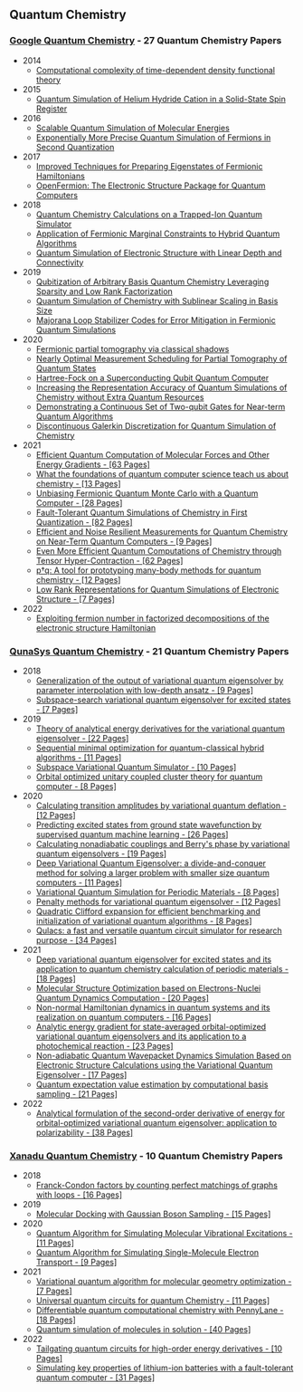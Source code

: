 ## Quantum Chemistry

### [Google Quantum Chemistry](https://quantumai.google/research/publications) - **27 Quantum Chemistry Papers**

- 2014
  - [Computational complexity of time-dependent density functional theory](https://storage.googleapis.com/pub-tools-public-publication-data/pdf/43349.pdf)
- 2015
  - [Quantum Simulation of Helium Hydride Cation in a Solid-State Spin Register](https://storage.googleapis.com/pub-tools-public-publication-data/pdf/43941.pdf)
- 2016
  - [Scalable Quantum Simulation of Molecular Energies](https://storage.googleapis.com/pub-tools-public-publication-data/pdf/44815.pdf)
  - [Exponentially More Precise Quantum Simulation of Fermions in Second Quantization](https://storage.googleapis.com/pub-tools-public-publication-data/pdf/43946.pdf)
- 2017
  - [Improved Techniques for Preparing Eigenstates of Fermionic Hamiltonians](https://storage.googleapis.com/pub-tools-public-publication-data/pdf/d4c6c492061a4e2f8dd6f02eca6a81e7b679c6b0.pdf)
  - [OpenFermion: The Electronic Structure Package for Quantum Computers](https://storage.googleapis.com/pub-tools-public-publication-data/pdf/6c6d49fa6a7ec788f4611cf41c393907da2c7c37.pdf)
- 2018
  - [Quantum Chemistry Calculations on a Trapped-Ion Quantum Simulator](https://storage.googleapis.com/pub-tools-public-publication-data/pdf/20dd944dd7fa3d12dd68eb1d500cea3378808c97.pdf)
  - [Application of Fermionic Marginal Constraints to Hybrid Quantum Algorithms](https://storage.googleapis.com/pub-tools-public-publication-data/pdf/5187083acfa9cdc017287db700557d4680d7c6e0.pdf)
  - [Quantum Simulation of Electronic Structure with Linear Depth and Connectivity](https://storage.googleapis.com/pub-tools-public-publication-data/pdf/61078c0f504512a5514023ee1bf0da6b5481c02f.pdf)
- 2019
  - [Qubitization of Arbitrary Basis Quantum Chemistry Leveraging Sparsity and Low Rank Factorization](https://storage.googleapis.com/pub-tools-public-publication-data/pdf/46623f0887cce162fa77b81358c941a9bc1bf4e9.pdf)
  - [Quantum Simulation of Chemistry with Sublinear Scaling in Basis Size](https://storage.googleapis.com/pub-tools-public-publication-data/pdf/dde34a7a3ea1d1648967ed8cba078b2fd59fd2a8.pdf)
  - [Majorana Loop Stabilizer Codes for Error Mitigation in Fermionic Quantum Simulations](https://storage.googleapis.com/pub-tools-public-publication-data/pdf/a6346a77a4a5bae20e9565f6c6bc51a1139007b0.pdf)
- 2020
  - [Fermionic partial tomography via classical shadows](https://arxiv.org/pdf/2010.16094.pdf)
  - [Nearly Optimal Measurement Scheduling for Partial Tomography of Quantum States](https://storage.googleapis.com/pub-tools-public-publication-data/pdf/d385e0d0ac202384919d942cff3124c269336ce7.pdf)
  - [Hartree-Fock on a Superconducting Qubit Quantum Computer](https://storage.googleapis.com/pub-tools-public-publication-data/pdf/d493d52e522ab609c8d6e7230000af9d6bafdf1c.pdf)
  - [Increasing the Representation Accuracy of Quantum Simulations of Chemistry without Extra Quantum Resources](https://storage.googleapis.com/pub-tools-public-publication-data/pdf/74176224e0375f6e86826c9cb5907b53ea8be0d5.pdf)
  - [Demonstrating a Continuous Set of Two-qubit Gates for Near-term Quantum Algorithms](https://storage.googleapis.com/pub-tools-public-publication-data/pdf/c2189c10343b40b0870e391c43778c9844acfe78.pdf)
  - [Discontinuous Galerkin Discretization for Quantum Simulation of Chemistry](https://storage.googleapis.com/pub-tools-public-publication-data/pdf/f3fbc9cea503b44d6d56636ded2d23ee724cb99e.pdf)
- 2021
  - [Efficient Quantum Computation of Molecular Forces and Other Energy Gradients - [63 Pages]](https://storage.googleapis.com/pub-tools-public-publication-data/pdf/e168ddb29757da16970c1ea4788a17082cb4933b.pdf)
  - [What the foundations of quantum computer science teach us about chemistry - [13 Pages]](https://storage.googleapis.com/pub-tools-public-publication-data/pdf/520b39f9a7b19d0e36577489c70c91868d3cf28e.pdf)
  - [Unbiasing Fermionic Quantum Monte Carlo with a Quantum Computer - [28 Pages]](https://storage.googleapis.com/pub-tools-public-publication-data/pdf/117b7980445cb3235c2032c83a00678a8f00303a.pdf)
  - [Fault-Tolerant Quantum Simulations of Chemistry in First Quantization - [82 Pages]](https://storage.googleapis.com/pub-tools-public-publication-data/pdf/c4cee66ac78f4c277fa0ec1f81e69ad990298317.pdf)
  - [Efficient and Noise Resilient Measurements for Quantum Chemistry on Near-Term Quantum Computers - [9 Pages]](https://storage.googleapis.com/pub-tools-public-publication-data/pdf/e15e9e07f9290408de05162b305a675872e299dd.pdf)
  - [Even More Efficient Quantum Computations of Chemistry through Tensor Hyper-Contraction - [62 Pages]](https://storage.googleapis.com/pub-tools-public-publication-data/pdf/174e54499a67abf54716d2e06c3cc6b09a1a7f97.pdf)
  - [p†q: A tool for prototyping many-body methods for quantum chemistry - [12 Pages]](https://arxiv.org/pdf/2106.06850.pdf)
  - [Low Rank Representations for Quantum Simulations of Electronic Structure - [7 Pages]](https://storage.googleapis.com/pub-tools-public-publication-data/pdf/aaef4414fc60d64ac6ecc38f1abc459cc42f8e31.pdf)
- 2022
  - [Exploiting fermion number in factorized decompositions of the electronic structure Hamiltonian](https://arxiv.org/pdf/2107.07238.pdf)

### [QunaSys Quantum Chemistry](https://qunasys.com/en/publications) - **21 Quantum Chemistry Papers**

- 2018
  - [Generalization of the output of variational quantum eigensolver by parameter interpolation with low-depth ansatz - [9 Pages]](https://arxiv.org/pdf/1810.04482.pdf)
  - [Subspace-search variational quantum eigensolver for excited states - [7 Pages]](https://arxiv.org/pdf/1810.09434.pdf)
- 2019
  - [Theory of analytical energy derivatives for the variational quantum eigensolver - [22 Pages]](https://arxiv.org/pdf/1905.04054.pdf)
  - [Sequential minimal optimization for quantum-classical hybrid algorithms - [11 Pages]](https://arxiv.org/pdf/1903.12166.pdf)
  - [Subspace Variational Quantum Simulator - [10 Pages]](https://arxiv.org/pdf/1904.08566.pdf)
  - [Orbital optimized unitary coupled cluster theory for quantum computer - [8 Pages]](https://arxiv.org/pdf/1910.11526.pdf)
- 2020
  - [Calculating transition amplitudes by variational quantum deflation - [12 Pages]](https://arxiv.org/pdf/2002.11724.pdf)
  - [Predicting excited states from ground state wavefunction by supervised quantum machine learning - [26 Pages]](https://arxiv.org/pdf/2002.12925.pdf)
  - [Calculating nonadiabatic couplings and Berry's phase by variational quantum eigensolvers - [19 Pages]](https://arxiv.org/pdf/2003.01706.pdf)
  - [Deep Variational Quantum Eigensolver: a divide-and-conquer method for solving a larger problem with smaller size quantum computers - [11 Pages]](https://arxiv.org/pdf/2007.10917.pdf)
  - [Variational Quantum Simulation for Periodic Materials - [8 Pages]](https://arxiv.org/pdf/2008.09492.pdf)
  - [Penalty methods for variational quantum eigensolver - [12 Pages]](https://arxiv.org/pdf/2010.13951.pdf)
  - [Quadratic Clifford expansion for efficient benchmarking and initialization of variational quantum algorithms - [8 Pages]](https://arxiv.org/pdf/2011.09927.pdf)
  - [Qulacs: a fast and versatile quantum circuit simulator for research purpose - [34 Pages]](https://arxiv.org/pdf/2011.13524.pdf)
- 2021
  - [Deep variational quantum eigensolver for excited states and its application to quantum chemistry calculation of periodic materials - [18 Pages]](https://arxiv.org/pdf/2104.00855.pdf)
  - [Molecular Structure Optimization based on Electrons-Nuclei Quantum Dynamics Computation - [20 Pages]](https://arxiv.org/pdf/2107.06631.pdf)
  - [Non-normal Hamiltonian dynamics in quantum systems and its realization on quantum computers - [16 Pages]](https://arxiv.org/pdf/2107.08445.pdf)
  - [Analytic energy gradient for state-averaged orbital-optimized variational quantum eigensolvers and its application to a photochemical reaction - [23 Pages]](https://arxiv.org/pdf/2107.12705.pdf)
  - [Non-adiabatic Quantum Wavepacket Dynamics Simulation Based on Electronic Structure Calculations using the Variational Quantum Eigensolver - [17 Pages]](https://arxiv.org/pdf/2111.04236.pdf)
  - [Quantum expectation value estimation by computational basis sampling - [21 Pages]](https://arxiv.org/pdf/2112.07416.pdf)
- 2022  
  - [Analytical formulation of the second-order derivative of energy for orbital-optimized variational quantum eigensolver: application to polarizability - [38 Pages]](https://arxiv.org/pdf/2211.03343.pdf)

### [Xanadu Quantum Chemistry](https://www.xanadu.ai/research/) - **10 Quantum Chemistry Papers**

- 2018
  - [Franck-Condon factors by counting perfect matchings of graphs with loops - [16 Pages]](https://arxiv.org/pdf/1811.09597.pdf)
- 2019
  - [Molecular Docking with Gaussian Boson Sampling - [15 Pages]](https://arxiv.org/pdf/1902.00462.pdf)
- 2020
  - [Quantum Algorithm for Simulating Molecular Vibrational Excitations - [11 Pages]](https://arxiv.org/pdf/2006.13339.pdf)
  - [Quantum Algorithm for Simulating Single-Molecule Electron Transport - [9 Pages]](https://arxiv.org/pdf/2012.09231.pdf)
- 2021
  - [Variational quantum algorithm for molecular geometry optimization - [7 Pages]](https://arxiv.org/pdf/2106.13840.pdf)
  - [Universal quantum circuits for quantum Chemistry - [11 Pages]](https://arxiv.org/pdf/2106.13839.pdf)
  - [Differentiable quantum computational chemistry with PennyLane - [18 Pages]](https://arxiv.org/pdf/2111.09967.pdf)
  - [Quantum simulation of molecules in solution - [40 Pages]](https://arxiv.org/pdf/2111.13458.pdf)
- 2022
  - [Tailgating quantum circuits for high-order energy derivatives - [10 Pages]](https://arxiv.org/pdf/2207.11274.pdf)
  - [Simulating key properties of lithium-ion batteries with a fault-tolerant quantum computer - [31 Pages]](https://arxiv.org/pdf/2204.11890.pdf)

